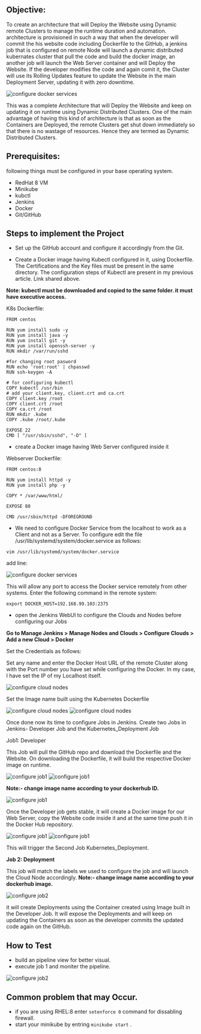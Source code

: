 
## Objective:
To create an architecture that will Deploy the Website using Dynamic remote Clusters to manage the runtime duration and automation.
architecture is provisioned in such a way that when the developer will commit the his website code including Dockerfile to the GitHub, a jenkins job that is configured on remote Node will launch a dynamic distributed kubernates cluster that pull the code and build the docker image, an another job will launch the Web Server container and will Deploy the Website. If the developer modifies the code and again comit it, the Cluster will use its Rolling Updates feature to update the Website in the main Deployment Server, updating it with zero downtime.

![configure docker services](/readme_images/Untitled%20document%20(1).jpg)

This was a complete Architecture that will Deploy the Website and keep on updating it on runtime using Dynamic Distributed Clusters. One of the main advantage of having this kind of architecture is that as soon as the Containers are Deployed, the remote Clusters get shut down immediately so that there is no wastage of resources. Hence they are termed as Dynamic Distributed Clusters.

## Prerequisites:
following things must be configured in your base operating system.

- RedHat 8 VM 
- Minikube
- kubctl
- Jenkins
- Docker
- Git/GitHub


## Steps to implement the Project

- Set up the GitHub account and configure it accordingly from the Git.

- Create a Docker image having Kubectl configured in it, using Dockerfile. The Certifications and the Key files must be present in the same directory. The configuration steps of Kubectl are present in my previous article. Link shared above.

**Note: kubectl must be downloaded and copied to the same folder. it must have executive access.**

K8s Dockerfile:
```
FROM centos

RUN yum install sudo -y
RUN yum install java -y
RUN yum install git -y
RUN yum install openssh-server -y
RUN mkdir /var/run/sshd

#for changing root pasword
RUN echo 'root:root' | chpasswd
RUN ssh-keygen -A

# for configuring kubectl
COPY kubectl /usr/bin
# add your client.key, client.crt and ca.crt
COPY client.key /root
COPY client.crt /root
COPY ca.crt /root
RUN mkdir .kube
COPY .kube /root/.kube

EXPOSE 22
CMD [ "/usr/sbin/sshd", "-D" ]
```


- create a Docker image having Web Server configured inside it

Webserver Dockerfile:

```
FROM centos:8

RUN yum install httpd -y
RUN yum install php -y

COPY * /var/www/html/

EXPOSE 80

CMD /usr/sbin/httpd -DFOREGROUND
```


- We need to configure Docker Service from the localhost to work as a Client and not as a Server. To configure edit the file /usr/lib/systemd/system/docker.service as follows:

`vim /usr/lib/systemd/system/docker.service `

add line:

![configure docker services](/readme_images/dconf.JPG)


This will allow any port to access the Docker service remotely from other systems. Enter the following command in the remote system:

`export DOCKER_HOST=192.168.99.103:2375`


- open the Jenkins WebUI to configure the Clouds and Nodes before configuring our Jobs

**Go to Manage Jenkins > Manage Nodes and Clouds > Configure Clouds > Add a new Cloud > Docker**

Set the Credentials as follows:

Set any name and enter the Docker Host URL of the remote Cluster along with the Port number you have set while configuring the Docker. In my case, I have set the IP of my Localhost itself.

![configure cloud nodes](/readme_images/configcloud.JPG)

Set the Image name built using the Kubernetes Dockerfile

![configure cloud nodes](/readme_images/configcloud1.JPG)
![configure cloud nodes](/readme_images/configcloud2.JPG)


Once done now its time to configure Jobs in Jenkins. Create two Jobs in Jenkins- Developer Job and the Kubernetes_Deployment Job

Job1: Developer

This Job will pull the GitHub repo and download the Dockerfile and the Website. On downloading the Dockerfile, it will build the respective Docker image on runtime.

![configure job1](/readme_images/1.JPG)
![configure job1](/readme_images/2.JPG)

**Note:- change image name according to your dockerhub ID.**

![configure job1](/readme_images/3.JPG)



Once the Developer job gets stable, it will create a Docker image for our Web Server, copy the Website code inside it and at the same time push it in the Docker Hub repository.

![configure job1](/readme_images/4.JPG)
![configure job1](/readme_images/5.JPG)

This will trigger the Second Job Kubernetes_Deployment.

**Job 2: Deployment**

This job will match the labels we used to configure the job and will launch the Cloud Node accordingly.
**Note:- change image name according to your dockerhub image.**

![configure job2](/readme_images/6.JPG)

 it will create Deployments using the Container created using Image built in the Developer Job. It will expose the Deployments and will keep on updating the Containers as soon as the developer commits the updated code again on the GitHub.

## How to Test
- build an pipeline view for better visual.
- execute job 1 and moniter the pipeline.

![configure job2](/readme_images/7.JPG)

## Common problem that may Occur.
- if you are using RHEL:8 enter `setenforce 0` command for dissabling firewall.
- start your minikube by entring `minikube start` .
